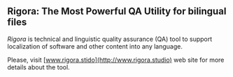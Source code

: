 ## Rigora: The Most Powerful QA Utility for bilingual files

*Rigora* is technical and linguistic quality assurance (QA) tool to support localization of software and other content into any language.

Please, visit [www.rigora.stido](http://www.rigora.studio) web site for more details about the tool.
